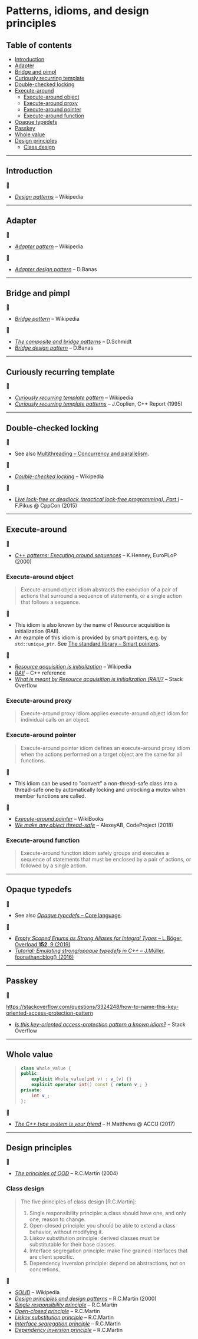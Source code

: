 # Patterns, idioms, and design principles

## Table of contents

* [Introduction](#introduction)
* [Adapter](#adapter)
* [Bridge and pimpl](#bridge-and-pimpl)
* [Curiously recurring template](#curiously-recurring-template)
* [Double-checked locking](#double-checked-locking)
* [Execute-around](#execute-around)
	* [Execute-around object](execute-around-object)
	* [Execute-around proxy](execute-around-proxy)
	* [Execute-around pointer](execute-around-pointer)
	* [Execute-around function](execute-around-function)
* [Opaque typedefs](#opaque-typedefs)
* [Passkey](#passkey)
* [Whole value](#whole-value)
* [Design principles](#design-principles)
	* [Class design](#class-design)

---

## Introduction

:link:

* [*Design patterns*](https://en.wikipedia.org/wiki/Design_Patterns) &ndash; Wikipedia

---

## Adapter

:link:

* [*Adapter pattern*](https://en.wikipedia.org/wiki/Adapter_pattern) &ndash; Wikipedia

:movie_camera:

* [*Adapter design pattern*](https://www.youtube.com/watch?v=9jIgSsIfh_8) &ndash; D.Banas

---

## Bridge and pimpl

:link:

* [*Bridge pattern*](https://en.wikipedia.org/wiki/Bridge_pattern) &ndash; Wikipedia

:movie_camera:

* [*The composite and bridge patterns*](https://www.youtube.com/watch?v=iM4W5hFqaEA&t=730) &ndash; D.Schmidt
* [*Bridge design pattern*](https://www.youtube.com/watch?v=qG286LQM6BU) &ndash; D.Banas

---

## Curiously recurring template

:link:

* [*Curiously recurring template pattern*](https://en.wikipedia.org/wiki/Curiously_recurring_template_pattern) &ndash; Wikipedia
* [*Curiously recurring template patterns*](https://sites.google.com/a/gertrudandcope.com/info/Publications/InheritedTemplate.pdf) &ndash; J.Coplien, C++ Report (1995)

---

## Double-checked locking

:memo:

* See also [Multithreading &ndash; Concurrency and parallelism](concurrency_and_parallelism.md#multithreading).

:link:

* [*Double-checked locking*](https://en.wikipedia.org/wiki/Double-checked_locking) &ndash; Wikipedia

:movie_camera:

* [*Live lock-free or deadlock (practical lock-free programming), Part I*](https://www.youtube.com/watch?v=lVBvHbJsg5Y) &ndash; F.Pikus @ CppCon (2015)

---

## Execute-around

:link:

* [*C++ patterns: Executing around sequences*](https://hillside.net/europlop/HillsideEurope/Papers/EuroPLoP2000/2000_Henney_ExecutingAroundSequences.pdf) &ndash; K.Henney, EuroPLoP (2000)

### Execute-around object

> Execute-around object idiom abstracts the execution of a pair of actions that surround a sequence of statements, or a single action that follows a sequence.

:memo:

* This idiom is also known by the name of Resource acquisition is initialization (RAII).
* An example of this idiom is provided by smart pointers, e.g. by `std::unique_ptr`. See [The standard library &ndash; Smart pointers](std_library.md#smart-pointers).

:link:

* [*Resource acquisition is initialization*](https://en.wikipedia.org/wiki/Resource_acquisition_is_initialization) &ndash; Wikipedia
* [*RAII*](https://en.cppreference.com/w/cpp/language/raii) &ndash; C++ reference
* [*What is meant by Resource acquisition is initialization (RAII)?*](https://stackoverflow.com/questions/2321511/what-is-meant-by-resource-acquisition-is-initialization-raii) &ndash; Stack Overflow

<!-- https://www.codeproject.com/Articles/10141/RAII-Dynamic-Objects-and-Factories-in-C -->

### Execute-around proxy

> Execute-around proxy idiom applies execute-around object idiom for individual calls on an object.

### Execute-around pointer

> Execute-around pointer idiom defines an execute-around proxy idiom when the actions performed on a target object are the same for all functions.

:memo:

* This idiom can be used to "convert" a non-thread-safe class into a thread-safe one by automatically locking and unlocking a mutex when member functions are called.

:link:

* [*Execute-around pointer*](https://en.wikibooks.org/wiki/More_C%2B%2B_Idioms/Execute-Around_Pointer) &ndash; WikiBooks
* [*We make any object thread-safe*](https://www.codeproject.com/Articles/1183379/We-make-any-object-thread-safe) &ndash; AlexeyAB, CodeProject (2018)

### Execute-around function

> Execute-around function idiom safely groups and executes a sequence of statements that must be enclosed by a pair of actions, or followed by a single action.

---

## Opaque typedefs

:memo:

* See also [*Opaque typedefs* &ndash; Core language](core-language.md#opaque-typedefs).

:link:

* [*Empty Scoped Enums as Strong Aliases for Integral Types* &ndash; L.B&ouml;ger, Overload **152**, 9 (2019)](https://accu.org/index.php/journals/2683)
* [*Tutorial: Emulating strong/opaque typedefs in C++* &ndash; J.Müller, foonathan::blog() (2016)](https://foonathan.net/blog/2016/10/19/strong-typedefs.html)

---

## Passkey

:link:

<!-- https://stackoverflow.com/questions/3217390/clean-c-granular-friend-equivalent-answer-attorney-client-idiom/3218920#3218920-->

https://stackoverflow.com/questions/3324248/how-to-name-this-key-oriented-access-protection-pattern

* [*Is this key-oriented access-protection pattern a known idiom?*](https://stackoverflow.com/questions/3220009/is-this-key-oriented-access-protection-pattern-a-known-idiom) &ndash; Stack Overflow

---

## Whole value

> ```cpp
> class Whole_value {
> public:
>     explicit Whole_value(int v) : v_(v) {}
>     explicit operator int() const { return v_; }
> private:
>     int v_;
> };
> ```

:movie_camera:

* [*The C++ type system is your friend*](https://www.youtube.com/watch?v=MCiVdu7gScst=975) &ndash; H.Matthews @ ACCU (2017)

---

## Design principles

:link:

* [*The principles of OOD*](http://www.butunclebob.com/ArticleS.UncleBob.PrinciplesOfOod) &ndash; R.C.Martin (2004)

### Class design

> The five principles of class design [R.C.Martin]:
>
> 1. Single responsibility principle: a class should have one, and only one, reason to change.
> 2. Open-closed principle: you should be able to extend a class behavior, without modifying it.
> 3. Liskov substitution principle: derived classes must be substitutable for their base classes.
> 4. Interface segregation principle: make fine grained interfaces that are client specific.
> 5. Dependency inversion principle: depend on abstractions, not on concretions.

:link:

* [*SOLID*](https://en.wikipedia.org/wiki/SOLID) &ndash; Wikipedia
* [*Design principles and design patterns*](http://www.cvc.uab.es/shared/teach/a21291/temes/object_oriented_design/materials_adicionals/principles_and_patterns.pdf) &ndash; R.C.Martin (2000)
* [*Single responsibility principle*](https://web.archive.org/web/20150202200348/http://www.objectmentor.com/resources/articles/srp.pdf) &ndash; R.C.Martin
* [*Open-closed principle*](https://web.archive.org/web/20150905081105/http://www.objectmentor.com/resources/articles/ocp.pdf) &ndash; R.C.Martin
* [*Liskov substitution principle*](https://web.archive.org/web/20150905081111/http://www.objectmentor.com/resources/articles/lsp.pdf) &ndash; R.C.Martin
* [*Interface segregation principle*](https://web.archive.org/web/20150905081110/http://www.objectmentor.com/resources/articles/isp.pdf) &ndash; R.C.Martin
* [*Dependency inversion principle*](https://web.archive.org/web/20150905081103/http://www.objectmentor.com/resources/articles/dip.pdf) &ndash; R.C.Martin

